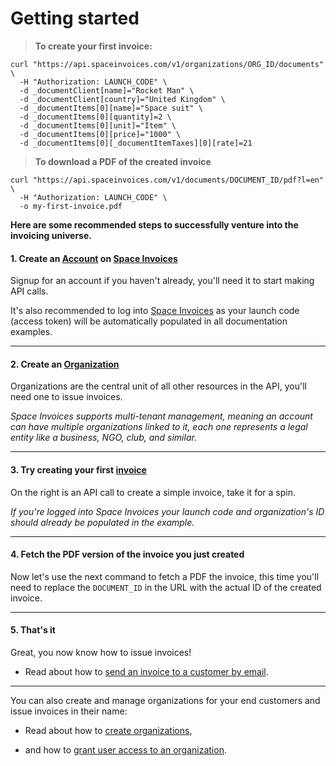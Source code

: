 # Getting started

> **To create your first invoice:**

```shell
curl "https://api.spaceinvoices.com/v1/organizations/ORG_ID/documents" \
  -H "Authorization: LAUNCH_CODE" \
  -d _documentClient[name]="Rocket Man" \
  -d _documentClient[country]="United Kingdom" \
  -d _documentItems[0][name]="Space suit" \
  -d _documentItems[0][quantity]=2 \
  -d _documentItems[0][unit]="Item" \
  -d _documentItems[0][price]="1000" \
  -d _documentItems[0][_documentItemTaxes][0][rate]=21
```

> **To download a PDF of the created invoice**

```shell
curl "https://api.spaceinvoices.com/v1/documents/DOCUMENT_ID/pdf?l=en" \
  -H "Authorization: LAUNCH_CODE" \
  -o my-first-invoice.pdf
```

**Here are some recommended steps to successfully venture into the invoicing universe.**

#### 1. Create an [Account](#accounts) on [Space Invoices](https://spaceinvoices.com/signup)

Signup for an account if you haven't already, you'll need it to start making API calls.

It's also recommended to log into [Space Invoices](https://spaceinvoices.com/login) as your launch code (access token) will be automatically populated in all documentation examples.

---

#### 2. Create an [Organization](#organizations)

Organizations are the central unit of all other resources in the API, you'll need one to issue invoices.

_Space Invoices supports multi-tenant management, meaning an account can have multiple organizations linked to it, each one represents a legal entity like a business, NGO, club, and similar._

---

#### 3. Try creating your first [invoice](#the-document-object)

On the right is an API call to create a simple invoice, take it for a spin.

_If you're logged into Space Invoices your launch code and organization's ID should already be populated in the example._

---

#### 4. Fetch the PDF version of the invoice you just created

Now let's use the next command to fetch a PDF the invoice, this time you'll need to replace the `DOCUMENT_ID` in the URL with the actual ID of the created invoice.

---

#### 5. That's it

Great, you now know how to issue invoices!

- Read about how to [send an invoice to a customer by email](#send-a-document-in-email).

---

You can also create and manage organizations for your end customers and issue invoices in their name:

- Read about how to [create organizations](#create-an-organization),

- and how to [grant user access to an organization](#invite-user-to-organization).
